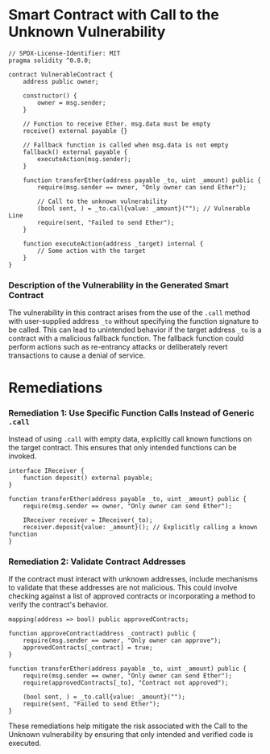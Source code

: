 # Smart Contract with Call to the Unknown Vulnerability

```solidity
// SPDX-License-Identifier: MIT
pragma solidity ^0.8.0;

contract VulnerableContract {
    address public owner;

    constructor() {
        owner = msg.sender;
    }

    // Function to receive Ether. msg.data must be empty
    receive() external payable {}

    // Fallback function is called when msg.data is not empty
    fallback() external payable {
        executeAction(msg.sender);
    }

    function transferEther(address payable _to, uint _amount) public {
        require(msg.sender == owner, "Only owner can send Ether");

        // Call to the unknown vulnerability
        (bool sent, ) = _to.call{value: _amount}(""); // Vulnerable Line
        require(sent, "Failed to send Ether");
    }

    function executeAction(address _target) internal {
        // Some action with the target
    }
}
```

### Description of the Vulnerability in the Generated Smart Contract
The vulnerability in this contract arises from the use of the `.call` method with user-supplied address `_to` without specifying the function signature to be called. This can lead to unintended behavior if the target address `_to` is a contract with a malicious fallback function. The fallback function could perform actions such as re-entrancy attacks or deliberately revert transactions to cause a denial of service.

# Remediations

### Remediation 1: Use Specific Function Calls Instead of Generic `.call`
Instead of using `.call` with empty data, explicitly call known functions on the target contract. This ensures that only intended functions can be invoked.

```solidity
interface IReceiver {
    function deposit() external payable;
}

function transferEther(address payable _to, uint _amount) public {
    require(msg.sender == owner, "Only owner can send Ether");

    IReceiver receiver = IReceiver(_to);
    receiver.deposit{value: _amount}(); // Explicitly calling a known function
}
```

### Remediation 2: Validate Contract Addresses
If the contract must interact with unknown addresses, include mechanisms to validate that these addresses are not malicious. This could involve checking against a list of approved contracts or incorporating a method to verify the contract's behavior.

```solidity
mapping(address => bool) public approvedContracts;

function approveContract(address _contract) public {
    require(msg.sender == owner, "Only owner can approve");
    approvedContracts[_contract] = true;
}

function transferEther(address payable _to, uint _amount) public {
    require(msg.sender == owner, "Only owner can send Ether");
    require(approvedContracts[_to], "Contract not approved");

    (bool sent, ) = _to.call{value: _amount}("");
    require(sent, "Failed to send Ether");
}
```

These remediations help mitigate the risk associated with the Call to the Unknown vulnerability by ensuring that only intended and verified code is executed.